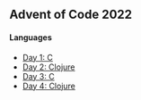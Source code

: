 ## Advent of Code 2022

#### Languages
- [Day 1: C](/src/day1)
- [Day 2: Clojure](/src/day2)
- [Day 3: C](/src/day3)
- [Day 4: Clojure](/src/day4)
